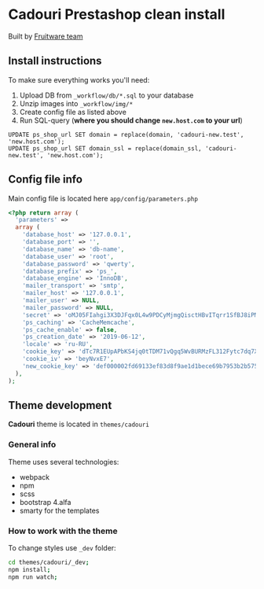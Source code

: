 # Cadouri Prestashop clean install

Built by [Fruitware team](https://github.org/fruitware) 

## Install instructions

To make sure everything works you'll need:
1. Upload DB from ``_workflow/db/*.sql`` to your database
2. Unzip images into ``_workflow/img/*``
3. Create config file as listed above
4. Run SQL-query (**where you should change ``new.host.com`` to your url**)

```mysql
UPDATE ps_shop_url SET domain = replace(domain, 'cadouri-new.test', 'new.host.com');
UPDATE ps_shop_url SET domain_ssl = replace(domain_ssl, 'cadouri-new.test', 'new.host.com');
```

## Config file info

Main config file is located here ``app/config/parameters.php``

```php
<?php return array (
  'parameters' => 
  array (
    'database_host' => '127.0.0.1',
    'database_port' => '',
    'database_name' => 'db-name',
    'database_user' => 'root',
    'database_password' => 'qwerty',
    'database_prefix' => 'ps_',
    'database_engine' => 'InnoDB',
    'mailer_transport' => 'smtp',
    'mailer_host' => '127.0.0.1',
    'mailer_user' => NULL,
    'mailer_password' => NULL,
    'secret' => 'oMJ05FIahgi3X3DJFqx0L4w9PDCyMjmgQisctHBvITqrr1SfBJ8iPMYE',
    'ps_caching' => 'CacheMemcache',
    'ps_cache_enable' => false,
    'ps_creation_date' => '2019-06-12',
    'locale' => 'ru-RU',
    'cookie_key' => 'dTc7R1EUpAPbKS4jq0tTDM71vQgq5WvBURMzFL312Fytc7dq7XdNTFkC',
    'cookie_iv' => 'beyNvxE7',
    'new_cookie_key' => 'def000002fd69133ef83d8f9ae1d1bece69b7953b2b575e3a9bf02fba8a1b382e6880a3e950474410afdab831adcc85a064ae68a5f3c349753aa3484785b4e80e86516c6',
  ),
);
```

## Theme development

**Cadouri** theme is located in ``themes/cadouri``

### General info

Theme uses several technologies:
* webpack
* npm
* scss
* bootstrap 4.alfa
* smarty for the templates

### How to work with the theme

To change styles use ``_dev`` folder:

```bash
cd themes/cadouri/_dev;
npm install;
npm run watch;
```

